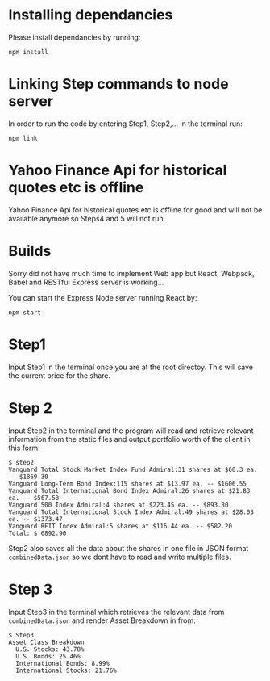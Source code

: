 
# Installing dependancies

Please install dependancies by running:

```
npm install
```

# Linking Step commands to node server

In order to run the code by entering Step1, Step2,... in the 
terminal run:
```
npm link
```
# Yahoo Finance Api for historical quotes etc is offline

Yahoo Finance Api for historical quotes etc is offline 
for good and will not be available anymore so Steps4 and 5 will not run.

# Builds

Sorry did not have much time to implement Web app but React, Webpack, Babel
and RESTful Express server is working...

You can start the Express Node server running React by:
```
npm start
```
# Step1 

Input Step1 in the terminal once you are at the root directoy.
This will save the current price for the share.

# Step 2

Input Step2 in the terminal and the program will read and retrieve relevant information 
from the static files and output portfolio worth of the client in this form:

```
$ step2
Vanguard Total Stock Market Index Fund Admiral:31 shares at $60.3 ea. -- $1869.30
Vanguard Long-Term Bond Index:115 shares at $13.97 ea. -- $1606.55
Vanguard Total International Bond Index Admiral:26 shares at $21.83 ea. -- $567.58
Vanguard 500 Index Admiral:4 shares at $223.45 ea. -- $893.80
Vanguard Total International Stock Index Admiral:49 shares at $28.03 ea. -- $1373.47
Vanguard REIT Index Admiral:5 shares at $116.44 ea. -- $582.20
Total: $ 6892.90
```

Step2 also saves all the data about the shares in one file in JSON format `combinedData.json` 
so we dont have to read and write multiple files.

# Step 3

Input Step3 in the terminal which retrieves the relevant data from `combinedData.json` and render Asset Breakdown in from:

```
$ Step3
Asset Class Breakdown
  U.S. Stocks: 43.78%
  U.S. Bonds: 25.46%
  International Bonds: 8.99%
  International Stocks: 21.76%
```




